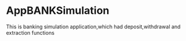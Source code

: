 # AppBANKSimulation
This is banking simulation application,which had deposit,withdrawal and extraction functions
